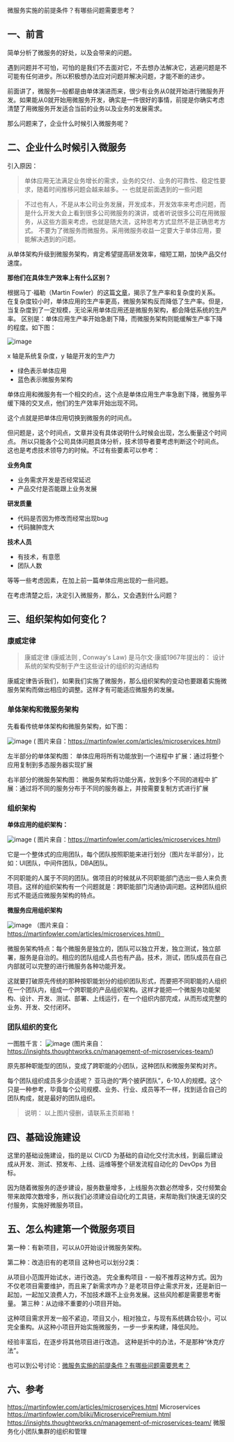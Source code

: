 微服务实施的前提条件？有哪些问题需要思考？

## 一、前言

简单分析了微服务的好处，以及会带来的问题。

遇到问题并不可怕，可怕的是我们不去面对它，不去想办法解决它，逃避问题是不可能有任何进步。所以积极想办法应对问题并解决问题，才能不断的进步。

前面讲了，微服务一般都是由单体演进而来，很少有业务从0就开始进行微服务开发。如果能从0就开始用微服务开发，确实是一件很好的事情，前提是你确实考虑清楚了用微服务开发适合当前的业务以及业务的发展需求。

那么问题来了，企业什么时候引入微服务呢？

## 二、企业什么时候引入微服务

引入原因：

> 单体应用无法满足业务增长的需求，业务的交付、业务的可靠性、稳定性要求，随着时间推移问题会越来越多。-- 也就是前面遇到的一些问题

> 不过也有人，不是从本公司业务发展，开发成本，开发效率来考虑问题，而是什么开发大会上看到很多公司微服务的演讲，或者听说很多公司在用微服务，从这些方面来考虑，也就是随大流，这种思考方式显然不是正确思考方式。
> 不要为了微服务而微服务。采用微服务收益一定要大于单体应用，要能解决遇到的问题。

从单体架构升级到微服务架构，肯定希望提高研发效率，缩短工期，加快产品交付速度。

**那他们在具体生产效率上有什么区别？**

根据马丁·福勒（Martin Fowler）的这篇[文章](https://martinfowler.com/bliki/MicroservicePremium.html)，揭示了生产率和复杂度的关系。 
在复杂度较小时，单体应用的生产率更高，微服务架构反而降低了生产率。但是，当复杂度到了一定规模，无论采用单体应用还是微服务架构，都会降低系统的生产率。
区别是：单体应用生产率开始急剧下降，而微服务架构则能缓解生产率下降的程度。如下图：

![image](https://github.com/user-attachments/assets/e9b46c01-c2df-4459-a515-53a87e504b13)

x 轴是系统复杂度，y 轴是开发的生产力

- 绿色表示单体应用
- 蓝色表示微服务架构

单体应用和微服务有一个相交的点，这个点是单体应用生产率急剧下降，微服务平缓下降的交叉点，他们的生产效率开始出现不同。

这个点就是把单体应用切换到微服务的时间点。

但问题是，这个时间点，文章并没有具体说明什么时候会出现，怎么衡量这个时间点。 
所以只能各个公司具体问题具体分析，技术领导者要考虑判断这个时间点。这也是考虑技术领导力的时候。不过有些要素可以参考：

**业务角度**

- 业务需求开发是否经常延迟
- 产品交付是否能跟上业务发展

**研发质量**

- 代码是否因为修改而经常出现bug
- 代码臃肿庞大

**技术人员**

- 有技术，有意愿
- 团队人数

等等一些考虑因素，在加上前一篇单体应用出现的一些问题。

在考虑清楚之后，决定引入微服务，那么，又会遇到什么问题？

## 三、组织架构如何变化？

### 康威定律

>  康威定律 (康威法则 , Conway's Law) 是马尔文·康威1967年提出的： 设计系统的架构受制于产生这些设计的组织的沟通结构

康威定律告诉我们，如果我们实施了微服务，那么组织架构的变动也要跟着实施微服务架构而做出相应的调整。这样才有可能适应微服务的发展。

### 单体架构和微服务架构

先看看传统单体架构和微服务架构，如下图：

![image](https://github.com/user-attachments/assets/14442924-1f58-43e5-a828-36903b22cd84)
( 图片来自：https://martinfowler.com/articles/microservices.html)

左半部分的单体架构图： 单体应用将所有功能放到一个进程中 扩展：通过将整个应用复制到多态服务器实现扩展

右半部分的微服务架构图： 微服务架构将功能分离，放到多个不同的进程中 扩展：通过将不同的服务分布于不同的服务器上，并按需要复制方式进行扩展

### 组织架构

**单体应用的组织架构：**

![image](https://github.com/user-attachments/assets/1a22c60b-96df-4a92-95e1-e47398688b94)
( 图片来自：https://martinfowler.com/articles/microservices.html)

它是一个整体式的应用团队，每个团队按照职能来进行划分（图片左半部分），比如：UI团队，中间件团队，DBA团队。

不同职能的人属于不同的团队。做项目的时候就从不同职能部门选出一些人来负责项目。这样的组织架构有一个问题就是：跨职能部门沟通协调问题。这种团队组织形式不能适应微服务架构的特点。

**微服务应用组织架构**

![image](https://github.com/user-attachments/assets/307711ad-5883-4220-9661-6f1674753d58)
（图片来自：https://martinfowler.com/articles/microservices.html）

微服务架构特点：每个微服务是独立的，团队可以独立开发，独立测试，独立部署，服务是自治的。相应的团队组成人员也有产品，技术，测试，团队成员在自己内部就可以完整的进行微服务各种功能开发。

这就要打破原先传统的那种按职能划分的组织团队形式，而要把不同职能的人组织在一个团队内，组成一个跨职能的产品组织架构。这样才能把一个微服务功能架构、设计、开发、测试、部署、上线运行，在一个组织内部完成，从而形成完整的业务、开发、交付闭环。

### 团队组织的变化

一图胜千言：
![image](https://github.com/user-attachments/assets/02e39365-fa91-4a1b-a932-d2cbfb7f00de)
(图片来自：https://insights.thoughtworks.cn/management-of-microservices-team/)

原先那种职能型的团队，变成了跨职能的小团队，这种团队和微服务架构对齐。

每个团队组织成员多少合适呢？ 亚马逊的“两个披萨团队”，6-10人的规模。这个只是一种参考，毕竟每个公司规模、业务、行业、成员等不一样，找到适合自己的团队构成，就是最好的团队组织。

> 说明： 以上图片侵删，请联系主页邮箱！

## 四、基础设施建设

这里的基础设施建设，指的是以 CI/CD 为基础的自动化交付流水线，到最后建设成从开发、测试、预发布、上线、运维等整个研发流程自动化的 DevOps 为目标。

因为随着微服务的逐步建设，服务数量增多，上线服务次数必然增多，交付频繁会带来故障次数增多，所以我们必须建设自动化的工具链，来帮助我们快速无误的交付服务，实施好微服务项目。

## 五、怎么构建第一个微服务项目

第一种：有新项目，可以从0开始设计微服务架构。

第二种：改造旧有的老项目 这种也可以划分2类：

从项目小范围开始试水，进行改造。
完全重构项目 - 一般不推荐这种方式。因为不仅老项目需要维护，而且来了新需求咋办？是老项目停止需求开发，还是新旧一起加，一起加又浪费人力，不加技术跟不上业务发展。这些风险都是需要思考衡量。
第三种：从边缘不重要的小项目开始。

这种项目需求开发一般不紧迫，项目又小，相对独立，与现有系统耦合较小，可以完全重构。从这种小项目开始实施微服务，一步一步来构建，降低风险。

经验丰富后，在逐步将其他项目进行改造。 这种是折中的办法，不是那种“休克疗法”。

也可以到公号讨论：[微服务实施的前提条件？有哪些问题需要思考？](https://mp.weixin.qq.com/s/K_SXs5cuQw5m4Zcjh2FSiw)


## 六、参考 
https://martinfowler.com/articles/microservices.html Microservices
https://martinfowler.com/bliki/MicroservicePremium.html
https://insights.thoughtworks.cn/management-of-microservices-team/ 微服务化小团队集群的组织和管理

